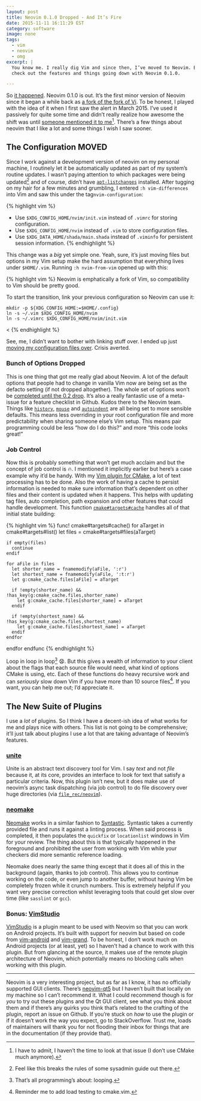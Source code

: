```yaml
---
layout: post
title: Neovim 0.1.0 Dropped - And It’s Fire
date: 2015-11-11 16:11:29 EST
category: software
image: none
tags:
  - vim
  - neovim
  - omg
excerpt: |
  You know me. I really dig Vim and since then, I’ve moved to Neovim. But son,
  check out the features and things going down with Neovim 0.1.0.

---
```


So [it happened][1]. Neovim 0.1.0 is out. It’s the first minor version of
Neovim since it began a while back as [a fork of the fork of Vi][2]. To be
honest, I played with the idea of it when I first saw the alert in March 2015.
I’ve used it passively for quite some time and didn’t really realize how awesome
the shift was until [someone mentioned it to me][3][^1]. There’s a few things
about neovim that I like a lot and some things I wish I saw sooner.

## The Configuration MOVED

Since I work against a development version of neovim on my personal machine, I
routinely let it be automatically updated as part of my system’s routine
updates. I wasn’t paying attention to which packages were being updated[^2] and
of course, didn’t have [`apt-listchanges`][4] installed. After tugging on my
hair for a few minutes and grumbling, I entered `:h vim-differences` into Vim
and saw this under the tag`nvim-configuration`:

{% highlight vim %}
- Use `$XDG_CONFIG_HOME/nvim/init.vim` instead of `.vimrc` for storing
  configuration.
- Use `$XDG_CONFIG_HOME/nvim` instead of `.vim` to store configuration files.
- Use `$XDG_DATA_HOME/shada/main.shada` instead of `.viminfo` for persistent
  session information.
{% endhighlight %}

This change was a _big_ yet simple one. Yeah, sure, it’s just moving files but options
in my Vim setup make the hard assumption that everything lives under `$HOME/.vim`.
Running `:h nvim-from-vim` opened up with this:

{% highlight vim %}
Neovim is emphatically a fork of Vim, so compatibility to Vim should be pretty
good.

To start the transition, link your previous configuration so Neovim can use
it:
>
    mkdir -p ${XDG_CONFIG_HOME:=$HOME/.config}
    ln -s ~/.vim $XDG_CONFIG_HOME/nvim
    ln -s ~/.vimrc $XDG_CONFIG_HOME/nvim/init.vim
<
{% endhighlight %}

See, me, I didn’t want to bother with linking stuff over. I ended up just [moving
my configuration files over][5]. Crisis averted.

### Bunch of Options Dropped

This is one thing that got me really glad about Neovim. A lot of the default
options that people had to change in vanilla Vim now are being set as the
defacto setting (if not dropped altogether). The whole set of options won’t be
[completed until the 0.2 drop][6]. It’s also a really fantastic use of a
meta-issue for a feature checklist in Github. Kudos there to the Neovim team.
Things like [`history`][7], [`mouse`][8] and [`autoindent`][9] are all being
set to more sensible defaults. This means less overriding in your root
configuration file and more predictability when sharing someone else’s Vim
setup. This means pair programming could be less “how do I do this?” and more
“this code looks great!”

### Job Control

Now this is probably something that won’t get much acclaim and but the concept
of job control is :fire:. I mentioned it implicitly earlier but here’s a case
example why it’d be handy. With my [Vim plugin for CMake][10], a lot of text
processing has to be done. Also the work of having a cache to persist
information is needed to make sure information that’s dependent on other files
and their content is updated when it happens. This helps with updating tag
files, auto completion, path expansion and other features that could handle
development. This function [`cmake#targets#cache`][10] handles all of that
initial state building:

{% highlight vim %}
func! cmake#targets#cache()
  for aTarget in cmake#targets#list()
    let files = cmake#targets#files(aTarget)

    if empty(files)
      continue
    endif

    for aFile in files
      let shorter_name = fnamemodify(aFile, ':r')
      let shortest_name = fnamemodify(aFile, ':t:r')
      let g:cmake_cache.files[aFile] = aTarget

      if !empty(shorter_name) && !has_key(g:cmake_cache.files,shorter_name)
        let g:cmake_cache.files[shorter_name] = aTarget
      endif

      if !empty(shortest_name) && !has_key(g:cmake_cache.files,shortest_name)
        let g:cmake_cache.files[shortest_name] = aTarget
      endif
    endfor
  endfor
endfunc
{% endhighlight %}

Loop in loop in loop[^3] :anguished:. But this gives a wealth of information to
your client about the flags that each source file would need, what kind of
options CMake is using, etc. Each of these functions do heavy recursive work and
can _seriously_ slow down Vim if you have more than 10 source files[^4]. If you
want, you can help me out; I’d appreciate it.

## The New Suite of Plugins

I use a _lot_ of plugins. So I think I have a decent-ish idea of what works for
me and plays nice with others. This list is not going to be comprehensive; it’ll
just talk about plugins I use a lot that are taking advantage of Neovim’s
features.

### [unite][12]
Unite is an abstract text discovery tool for Vim. I say _text_ and not _file_
because it, at its core, provides an interface to look for text that satisfy a
particular criteria. Now, this plugin isn’t new, but it does make use of neovim’s
async task dispatching (via job control) to do file discovery over huge directories
(via [`file_rec/neovim`][15]).

### [neomake][13]
[Neomake][13] works in a similar fashion to [Syntastic][14]. Syntastic takes a
currently provided file and runs it against a linting process. When said process
is completed, it then populates the `quickfix` or `locationlist` windows in Vim
for your review. The thing about this is that typically happened in the
foreground and prohibited the user from working with Vim while your checkers did more
semantic reference loading.

Neomake does nearly the same thing except that it does all of this in the
background (again, thanks to job control). This allows you to continue working
on the code, or even jump to another buffer, without having Vim be completely
frozen while it crunch numbers. This is extremely helpful if you want very
precise correction whilst leveraging tools that could get slow over time
(like `sasslint` or `gcc`).

### Bonus: [VimStudio][16]
[VimStudio][16] is a plugin meant to be used with Neovim so that you can work on
Android projects. It’s built with support for neovim but based on code from
[vim-android][17] and [vim-grand][18]. To be honest, I don’t work much on
Android projects (or at least, yet) so I haven’t had a chance to work with this
plugin. But from glancing at the source, it makes use of the remote plugin
architecture of Neovim, which potentially means no blocking calls when working
with this plugin.

---

Neovim is a very interesting project, but as far as I know, it has no officially
supported GUI clients. There’s [neovim-qt5][19] but I haven’t built that locally
on my machine so I can’t recommend it. What I could recommend though is for
_you_ to try out these plugins and the Qt GUI client, see what you think about
them and if there’s any quirks you think that’s related to the crafting of the
plugin, report an issue on Github. If you’re stuck on _how_ to use the plugin or
if it doesn’t work the way you expect, go to StackOverflow. Trust me, loads of
maintainers will thank you for not flooding their inbox for things that are in
the documentation (if they provide that).

[1]: https://github.com/neovim/neovim/releases/tag/v0.1.0
[2]: https://github.com/neovim/neovim/wiki/Introduction#motivation
[3]: https://github.com/neovim/neovim/issues/2888
[4]: https://packages.debian.org/squeeze/apt-listchanges
[5]: https://github.com/jalcine/vimrc/commit/15f76c783525a2dbf783beb98f7c400e008bb880
[6]: https://github.com/neovim/neovim/issues/2676
[7]: https://neovim.io/doc/user/options.html#%27history%27
[8]: https://neovim.io/doc/user/options.html#%27mouse%27
[9]: https://neovim.io/doc/user/options.html#%27autoindent%27
[10]: https://github.com/jalcine/cmake.vim/blob/b041397ff94c4e7d4fbe06f48fc64764eccb0a04/autoload/cmake/targets.vim#L191-L213
[11]: https://gist.github.com/languitar/7543cd8457449b3366af#file-gistfile1-txt-L83-L99
[12]: https://github.com/Shougo/unite.vim
[13]: https://github.com/benekastah/neomake
[14]: https://github.com/scrooloose/syntastic
[15]: https://github.com/Shougo/unite.vim/blob/a25a0324d9664da1ae392c861539fd389e2c1a9b/doc/unite.txt#L2100
[16]: https://github.com/DonnieWest/VimStudio
[17]: https://github.com/hsanson/vim-android
[18]: https://github.com/meonlol/vim-grand
[19]: https://github.com/equalsraf/neovim-qt
[^1]: I have to admit, I haven’t the time to look at that issue (I don’t use CMake much anymore).
[^2]: Feel like this breaks the rules of some sysadmin guide out there.
[^3]: That’s all programming’s about: looping.
[^4]: Reminder me to add load testing to cmake.vim.
